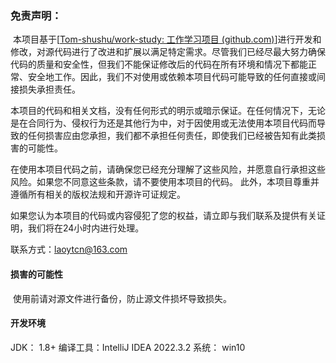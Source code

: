 ### 免责声明： 

​	本项目基于[[Tom-shushu/work-study: 工作学习项目 (github.com)](https://github.com/Tom-shushu/work-study)]进行开发和修改，对源代码进行了改进和扩展以满足特定需求。尽管我们已经尽最大努力确保代码的质量和安全性，但我们不能保证修改后的代码在所有环境和情况下都能正常、安全地工作。因此，我们不对使用或依赖本项目代码可能导致的任何直接或间接损失承担责任。

​	本项目的代码和相关文档，没有任何形式的明示或暗示保证。在任何情况下，无论是在合同行为、侵权行为还是其他行为中，对于因使用或无法使用本项目代码而导致的任何损害应由您承担，我们都不承担任何责任，即使我们已经被告知有此类损害的可能性。

​	在使用本项目代码之前，请确保您已经充分理解了这些风险，并愿意自行承担这些风险。如果您不同意这些条款，请不要使用本项目的代码。 此外，本项目尊重并遵循所有相关的版权法规和开源许可证规定。

​	如果您认为本项目的代码或内容侵犯了您的权益，请立即与我们联系及提供有关证明，我们将在24小时内进行处理。



联系方式：laoytcn@163.com



#### 损害的可能性

​	使用前请对源文件进行备份，防止源文件损坏导致损失。



#### 开发环境

JDK： 1.8+
编译工具：IntelliJ IDEA 2022.3.2
系统： win10

